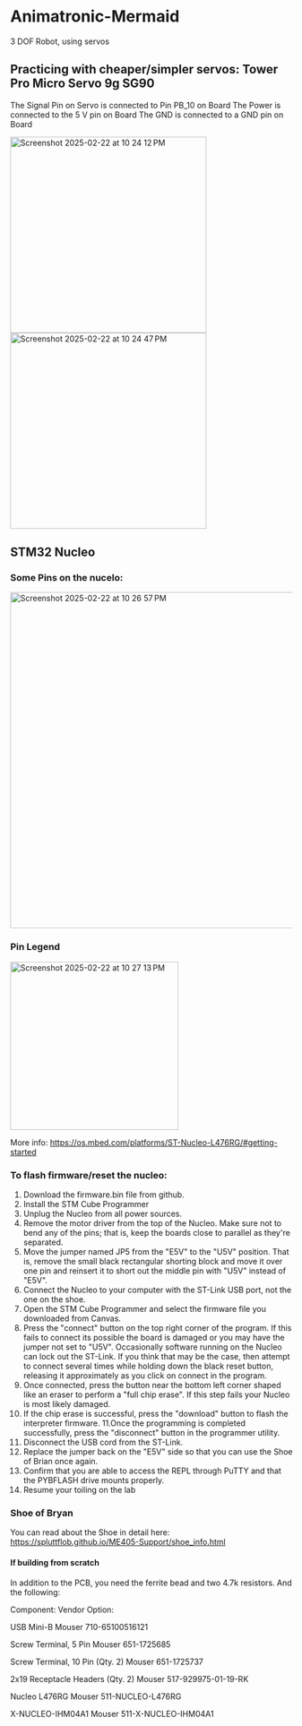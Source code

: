 # Animatronic-Mermaid

3 DOF Robot, using servos


## Practicing with cheaper/simpler servos: Tower Pro Micro Servo 9g SG90

The Signal Pin on Servo is connected to Pin PB_10 on Board
The Power is connected to the 5 V pin on Board
The GND is connected to a GND pin on Board

<img width="350" alt="Screenshot 2025-02-22 at 10 24 12 PM" src="https://github.com/user-attachments/assets/bd650ebe-126e-4429-be75-978fe0d2ebff" />
<img width="350" alt="Screenshot 2025-02-22 at 10 24 47 PM" src="https://github.com/user-attachments/assets/9757dcaf-6b78-4c58-b9d6-65fc7955e032" />

## STM32 Nucleo 

### Some Pins on the nucelo:

<img width="600" alt="Screenshot 2025-02-22 at 10 26 57 PM" src="https://github.com/user-attachments/assets/e5246148-01ca-4951-902b-e763e58fa461" />

### Pin Legend

<img width="300" alt="Screenshot 2025-02-22 at 10 27 13 PM" src="https://github.com/user-attachments/assets/161ca3a7-b200-474e-be77-9ff7458edc8d" />

More info: https://os.mbed.com/platforms/ST-Nucleo-L476RG/#getting-started

### To flash firmware/reset the nucleo:
1. Download the firmware.bin file from github. 
2. Install the STM Cube Programmer
3. Unplug the Nucleo from all power sources.
4. Remove the motor driver from the top of the Nucleo. Make sure not to bend any of the pins; that is, keep the boards close to parallel as they're separated.
5. Move the jumper named JP5 from the "E5V" to the "U5V" position. That is, remove the small black rectangular shorting block and move it over one pin and reinsert it to short out the middle pin with "U5V" instead of "E5V".
6. Connect the Nucleo to your computer with the ST-Link USB port, not the one on the shoe.
7. Open the STM Cube Programmer and select the firmware file you downloaded from Canvas.
8. Press the "connect" button on the top right corner of the program. If this fails to connect its possible the board is damaged or you may have the jumper not set to "U5V".
Occasionally software running on the Nucleo can lock out the ST-Link. If you think that may be the case, then attempt to connect several times while holding down the black reset button, releasing it approximately as you click on connect in the program.
9. Once connected, press the button near the bottom left corner shaped like an eraser to perform a "full chip erase". If this step fails your Nucleo is most likely damaged.
10. If the chip erase is successful, press the "download" button to flash the interpreter firmware.
11.Once the programming is completed successfully, press the "disconnect" button in the programmer utility.
12. Disconnect the USB cord from the ST-Link.
13. Replace the jumper back on the "E5V" side so that you can use the Shoe of Brian once again.
14. Confirm that you are able to access the REPL through PuTTY and that the PYBFLASH drive mounts properly.
15. Resume your toiling on the lab

### Shoe of Bryan 
You can read about the Shoe in detail here: https://spluttflob.github.io/ME405-Support/shoe_info.html

#### If building from scratch
In addition to the PCB, you need the ferrite bead  and two 4.7k resistors. And the following: 

Component:
Vendor Option:

USB Mini-B
Mouser 710-65100516121

Screw Terminal, 5 Pin
Mouser 651-1725685

Screw Terminal, 10 Pin (Qty. 2)
Mouser 651-1725737

2x19 Receptacle Headers (Qty. 2)
Mouser 517-929975-01-19-RK

Nucleo L476RG
Mouser 511-NUCLEO-L476RG

X-NUCLEO-IHM04A1
Mouser 511-X-NUCLEO-IHM04A1

